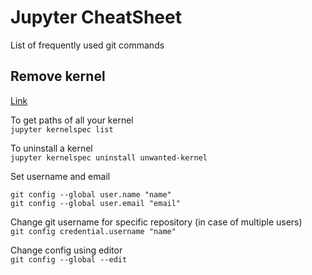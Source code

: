 
# Jupyter CheatSheet

List of frequently used git commands

## Remove kernel
[Link](https://stackoverflow.com/questions/42635310/remove-kernel-on-jupyter-notebook)

To get paths of all your kernel\
`jupyter kernelspec list`

To uninstall a kernel\
`jupyter kernelspec uninstall unwanted-kernel`








Set username and email
```git
git config --global user.name "name"
git config --global user.email "email"
```

Change git username for specific repository (in case of multiple users)\
`git config credential.username "name"`

Change config using editor\
`git config --global --edit`
